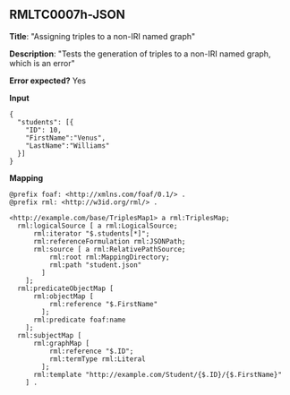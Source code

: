 ## RMLTC0007h-JSON

**Title**: "Assigning triples to a non-IRI named graph"

**Description**: "Tests the generation of triples to a non-IRI named graph, which is an error"

**Error expected?** Yes

**Input**
```
{
  "students": [{
    "ID": 10,
    "FirstName":"Venus",
    "LastName":"Williams"
  }]
}

```

**Mapping**
```
@prefix foaf: <http://xmlns.com/foaf/0.1/> .
@prefix rml: <http://w3id.org/rml/> .

<http://example.com/base/TriplesMap1> a rml:TriplesMap;
  rml:logicalSource [ a rml:LogicalSource;
      rml:iterator "$.students[*]";
      rml:referenceFormulation rml:JSONPath;
      rml:source [ a rml:RelativePathSource;
          rml:root rml:MappingDirectory;
          rml:path "student.json"
        ]
    ];
  rml:predicateObjectMap [
      rml:objectMap [
          rml:reference "$.FirstName"
        ];
      rml:predicate foaf:name
    ];
  rml:subjectMap [
      rml:graphMap [
          rml:reference "$.ID";
          rml:termType rml:Literal
        ];
      rml:template "http://example.com/Student/{$.ID}/{$.FirstName}"
    ] .

```


